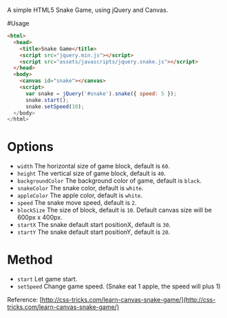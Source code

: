 A simple HTML5 Snake Game, using jQuery and Canvas.

#Usage

```html
<html>
  <head>
    <title>Snake Game</title>
    <script src="jquery.min.js"></script>
    <script src="assets/javascripts/jquery.snake.js"></script>
  </head>
  <body>
    <canvas id="snake"></canvas>
    <script>
      var snake = jQuery('#snake').snake({ speed: 5 });
      snake.start();
      snake.setSpeed(10);
  </body>
</html>
```

# Options
* `width` The horizontal size of game block, default is `60`.
* `height` The vertical size of game block, default is `40`.
* `backgroundColor` The background color of game, default is `black`.
* `snakeColor` The snake color, default is `white`.
* `appleColor` The apple color, default is `white`.
* `speed` The snake move speed, default is `2`.
* `blockSize` The size of block, default is `10`. Default canvas size will be 600px x 400px.
* `startX` The snake default start positionX, default is `30`.
* `startY` The snake default start positionY, default is `20`.

# Method
* `start` Let game start.
* `setSpeed` Change game speed. (Snake eat 1 apple, the speed will plus 1)

Reference: [http://css-tricks.com/learn-canvas-snake-game/](http://css-tricks.com/learn-canvas-snake-game/)
